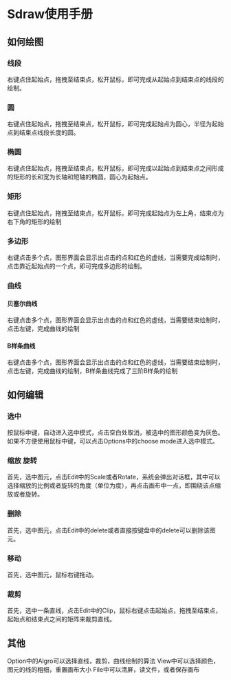 # Sdraw使用手册

## 如何绘图

### 线段

右键点住起始点，拖拽至结束点，松开鼠标，即可完成从起始点到结束点的线段的绘制。

### 圆
右键点住起始点，拖拽至结束点，松开鼠标，即可完成起始点为圆心，半径为起始点到结束点线段长度的圆。

### 椭圆
右键点住起始点，拖拽至结束点，松开鼠标，即可完成以起始点到结束点之间形成的矩形的长和宽为长轴和短轴的椭圆，圆心为起始点。

### 矩形
右键点住起始点，拖拽至结束点，松开鼠标，即可完成起始点为左上角，结束点为右下角的矩形的绘制

### 多边形
右键点击多个点，图形界面会显示出点击的点和红色的虚线，当需要完成绘制时，点击靠近起始点的一个点，即可完成多边形的绘制。

### 曲线

#### 贝塞尔曲线
右键点击多个点，图形界面会显示出点击的点和红色的虚线，当需要结束绘制时，点击左键，完成曲线的绘制

#### B样条曲线
右键点击多个点，图形界面会显示出点击的点和红色的虚线，当需要结束绘制时，点击左键，完成曲线的绘制，B样条曲线完成了三阶B样条的绘制

## 如何编辑

### 选中
按鼠标中键，自动进入选中模式，点击空白处取消，被选中的图形颜色变为灰色。如果不方便使用鼠标中键，可以点击Options中的choose mode进入选中模式。

### 缩放 旋转
首先，选中图元，点击Edit中的Scale或者Rotate，系统会弹出对话框，其中可以选择缩放的比例或者旋转的角度（单位为度），再点击画布中一点，即围绕该点缩放或者旋转。

### 删除
首先，选中图元，点击Edit中的delete或者直接按键盘中的delete可以删除该图元。

### 移动
首先，选中图元，鼠标右键拖动。

### 裁剪
首先，选中一条直线，点击Edit中的Clip，鼠标右键点击起始点，拖拽至结束点，起始点和结束点之间的矩阵来裁剪直线。

## 其他
Option中的Algro可以选择直线，裁剪，曲线绘制的算法
View中可以选择颜色，图元的线的粗细，重置画布大小
File中可以清屏，读文件，或者保存画布


